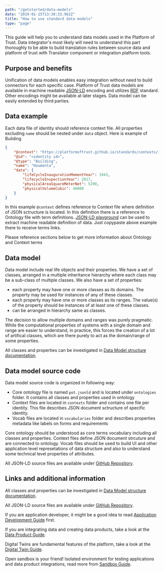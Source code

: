 ```yaml
---
path: "/getstarted/data-models"
date: "2019-01-15T13:30:33.962Z"
title: "How to use standard data models"
type: "page"
---
```

This guide will help you to understand data models used in the Platform of Trust. Data integrator's most likely will need to understand this part thoroughly to be able to build translation rules between source data and platform of trust with Translator component or integration platform tools. 

## Purpose and benefits
Unification of data models enables easy integration without need to build connectors for each specific case. 
Platform of Trust data models are available in machine readable [JSON-LD](https://json-ld.org/) encoding and utilizes [RDF](https://www.w3.org/RDF/) standard. Other encodings might be available at later stages. Data model can be easily extended by third parties.

## Data example
Each data file of identity should reference context file. All properties excluding `name` should be nested under `data` object. Here is example of Building

```JSON
{
    "@context": "https://platformoftrust.github.io/standards/contexts/identity-building.jsonld",
    "@id": "<identity id>",
    "@type": "Building",
    "name": "Houmenta",
    "data": {
        "lifeCycleInaugurationMomentYear": 1943,
		"lifecycleInspectionYear": 2017,
        "physicalAreaSquareMeterNet": 5200,
        "physicalVolumeCubic": 40000
    }
}
```

In this example `@context` defines reference to Context file where definition of JSON sctructure is located. In this definition there is a reference to Ontology file with term definitions. [JSON-LD playground](https://json-ld.org/playground/) can be used to extract machine readable definition of data. Just copypaste above example there to receive terms links.

Please reference sections below to get more information about Ontology and Context terms

## Data model
Data model include real life objects and their properties.
We have a set of classes, arranged in a multiple inheritance hierarchy where each class may be a sub-class of multiple classes.
We also have a set of properties:
* each property may have one or more classes as its domains. The property may be used for instances of any of these classes.
* each property may have one or more classes as its ranges. The value(s) of the property should be instances of at least one of these classes.
* can be arranged in hierarchy same as classes.

The decision to allow multiple domains and ranges was purely pragmatic. While the computational properties of systems with a single domain and range are easier to understand, in practice, this forces the creation of a lot of artifical classes, which are there purely to act as the domain/range of some properties.

All classes and properties can be investigated in [Data Model structure documentation](https://platformoftrust.github.io/standards/).

## Data model source code
Data model source code is organized in following way:
* Core ontology file is named `pot.jsonld` and is located under `ontologies` folder. It contains all classes and properties used in ontology
* Context files are located in `contexts` folder and contains one file per identity. This file describes JSON document sctructure of specific identity.
* Vocab files are located in `vocabularies` folder and describes properties metadata like labels on forms and requirements

Core ontology should be understood as core terms vocabulary including all classes and properties. Context files define JSON document strcuture and are connected to ontology. Vocab files should be used to build UI and other application level represetations of data structure and also to understand some technical level properties of attributes.

All JSON-LD source files are available under [GitHub Repository](https://github.com/PlatformOfTrust/standards).

## Links and additional information
All classes and properties can be investigated in [Data Model structure documentation](https://platformoftrust.github.io/standards/).

All JSON-LD source files are available under [GitHub Repository](https://github.com/PlatformOfTrust/standards).

If you are application developer, it might be a good idea to read [Application Development Guide](/developers/getstarted/build-apps) first. 

If you are integrating data and creating data products, take a look at the [Data Product Guide](/developers/getstarted/data-products). 

Digital Twins are fundamental features of the platform, take a look at the [Digital Twin Guide](/developers/getstarted/twins).

Open sandbox is your friend! Isolated environment for testing applications and data product integrations, read more from [Sandbox Guide](/developers/getstarted/sandbox).
